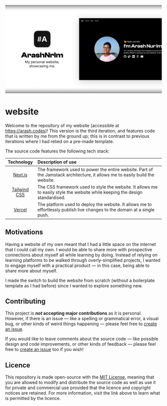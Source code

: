 ![Project banner](./website.svg)

# website

Welcome to the repository of my website (accessible at https://arash.codes)! This version is the third iteration, and features code that is written by me from the ground up; this is in contrast to previous iterations where I had relied on a pre-made template.

The source code features the following tech stack:

|  Technology  | Description of use |
|:------------:|:-------------------|
| [Next.js](https://nextjs.org)      | The framework used to power the entire website. Part of the Jamstack architecture, it allows me to easily build the website. |
| [Tailwind CSS](https://tailwindcss.com) | The CSS framework used to style the website. It allows me to easily style the website while keeping the design standardised. |
| [Vercel](https://vercel.com)       | The platform used to deploy the website. It allows me to effortlessly publish live changes to the domain at a single push. |

## Motivations

Having a website of my own meant that I had a little space on the internet that I could call my own. I would be able to share more with prospective connections about myself all while learning by doing. Instead of relying on learning platforms to be walked through overly-simplified projects, I wanted to engage myself with a practical product — in this case, being able to share more about myself.

I made the switch to build the website from scratch (without a boilerplate template as I had before) since I wanted to explore something new.

## Contributing

This project is ***not* accepting major contributions** as it is personal. However, if there is an issue — like a spelling or grammatical error, a visual bug, or other kinds of weird things happening — please feel free to [create an issue](https://github.com/arashnrim/website/issues/new).

If you would like to leave comments about the source code — like possible design and code improvements, or other kinds of feedback — please feel free to [create an issue](https://github.com/arashnrim/website/issues/new) too if you wish!

## Licence

This repository is made open-source with the [MIT License](https://github.com/arashnrim/website/blob/main/LICENSE.md), meaning that you are allowed to modify and distribute the source code as well as use it for private and commercial use provided that the licence and copyright notices are retained. For more information, visit the link above to learn what is permitted by the licence.
